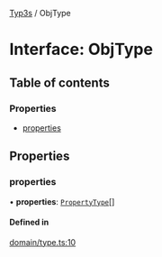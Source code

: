 [Typ3s](../README.md) / ObjType

# Interface: ObjType

## Table of contents

### Properties

- [properties](ObjType.md#properties)

## Properties

### properties

• **properties**: [`PropertyType`](PropertyType.md)[]

#### Defined in

[domain/type.ts:10](https://github.com/data7expressions/typ3s/blob/761c5a6/src/lib/domain/type.ts#L10)
